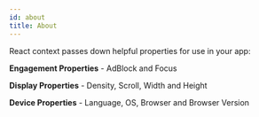 ```yaml
---
id: about
title: About
---
```

React context passes down helpful properties for use in your app:

**Engagement Properties** - AdBlock and Focus

**Display Properties** - Density, Scroll, Width and Height

**Device Properties** - Language, OS, Browser and Browser Version
